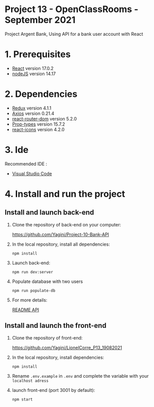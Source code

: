 # Project 13 - OpenClassRooms - September 2021

Project Argent Bank, Using API for a bank user account with React

# 1. Prerequisites

* [React](https://reactjs.org/) version 17.0.2
* [nodeJS](https://nodejs.org/en/) version 14.17

# 2. Dependencies

* [Redux](https://redux.js.org/introduction/installation) version 4.1.1
* [Axios](https://www.npmjs.com/package/axios) version 0.21.4
* [react-router-dom](https://reactrouter.com/web/guides/quick-start) version 5.2.0
* [Prop-types](https://www.npmjs.com/package/prop-types) version 15.7.2
* [react-icons](https://react-icons.github.io/react-icons/) version 4.2.0

# 3. Ide

Recommended IDE :
* [Visual Studio Code](https://code.visualstudio.com/) 

# 4. Install and run the project

## Install and launch back-end

1. Clone the repository of back-end on your computer:

    https://github.com/Yagini/Project-10-Bank-API

2. In the local repository, install all dependencies:
    
    `npm install`

3. Launch back-end:

    `npm run dev:server`

4. Populate database with two users

    `npm run populate-db`

5. For more details:

    [README API](https://github.com/Yagini/Project-10-Bank-API/blob/master/README.md)

## Install and launch the front-end

1. Clone the repository of front-end:

   https://github.com/Yagini/LionelCorre_P13_19082021

2. In the local repository, install dependencies:

    `npm install`

3. Rename `.env.example` in  `.env` and complete the variable with your `localhost adress`

4. launch front-end (port 3001 by default):

    ```
    npm start
    ```


